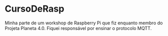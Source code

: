 # CursoDeRasp
Minha parte de um workshop de Raspberry Pi que fiz enquanto membro do Projeta Planeta 4.0. Fiquei responsável por ensinar o protocolo MQTT.
